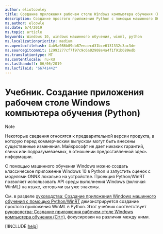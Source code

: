 ```yaml
---
author: eliotcowley
title: Создание приложения рабочем столе Windows компьютера обучения (Python)
description: Создание простого приложения Python с помощью машинного Обучения Windows в этого пошагового руководства.
ms.author: elcowle
ms.date: 6/4/2019
ms.topic: article
keywords: Windows 10, windows машинного обучения, winml, python
ms.localizationpriority: medium
ms.openlocfilehash: 4ab9a086b09db87eeaecd31bce6131332c3ac3de
ms.sourcegitcommit: 12993277cf7f97c9c6a02908e4a4f1f91b689edb
ms.translationtype: MT
ms.contentlocale: ru-RU
ms.lasthandoff: 06/06/2019
ms.locfileid: "66741442"
---
```

# <a name="tutorial-create-a-windows-machine-learning-desktop-application-python"></a>Учебник. Создание приложения рабочем столе Windows компьютера обучения (Python)

> [!NOTE]
> Некоторые сведения относятся к предварительной версии продукта, в которую перед коммерческим выпуском могут быть внесены существенные изменения. Майкрософт не дает никаких гарантий, явных или подразумеваемых, в отношении предоставленной здесь информации.

С помощью машинного обучения Windows можно создать классическое приложение Windows 10 в Python и запустить оценок с моделями ONNX локально на устройстве. Проекция Python/WinRT позволяет использовать API среды выполнения Windows (включая WinML) на языке, которыми вы уже знакомы.

См. в разделе [руководства: Создание приложения Windows машинного обучения с помощью Python/WinRT](https://github.com/Microsoft/xlang/tree/master/samples/python/winml_tutorial) демонстрируется создание простого приложения WinML в Python. Этот учебник соответствует [руководства: Создание приложения рабочем столе Windows компьютера обучения (C++)](get-started-desktop.md), фокусировки на различия между ними.

[!INCLUDE [help](../includes/get-help.md)]
